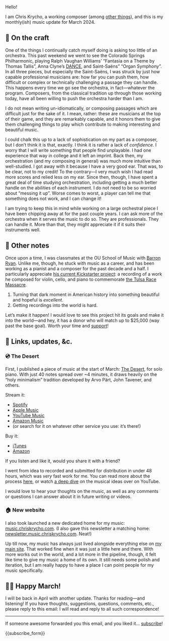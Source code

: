 <!-- buttondown-editor-mode: plaintext -->Hello!

I am Chris Krycho, a working composer (among [other things](https://v5.chriskrycho.com)), and this is my monthly(ish) music update for March 2024.

## 🎼 On the craft

One of the things I continually catch myself doing is asking too little of an orchestra. This past weekend we went to see the Colorado Springs Philharmonic, playing Ralph Vaughan Williams’ “Fantasia on a Theme by Thomas Tallis”, Anna Clyne’s [DANCE](https://songwhip.com/inbalsegev/anna-clyne-dance-edward-elgar-cello-concerto), and Saint-Saëns” “Organ Symphony”. In all three pieces, but especially the Saint-Saëns, I was struck by just how capable professional musicians are: how far you can push them, how difficult or complex or technically challenging a passage they can handle. This happens every time we go see the orchestra, in fact—whatever the program. Composers, from the classical tradition up through those working today, have all been willing to push the orchestra harder than I am.

I do not mean writing un-idiomatically, or composing passages which are difficult just for the sake of it. I mean, rather: these are musicians at the top of their game, and they are remarkably capable, and it honors them to give them challenging things to play which contribute to making interesting and beautiful music.

I could chalk this up to a lack of sophistication on my part as a composer, but I don’t think it is that, exactly. I think it is rather a lack of *confidence*. I worry that I will write something that people find unplayable. I had one experience that way in college and it left an imprint. Back then, my orchestration (and my composing in general) was much more intuitive than well-studied. I got away with it because I have a very good ear. That was, to be clear, not to my credit! To the contrary—I very much wish I had read more scores and relied less on my ear. Since then, though, I have spent a great deal of time studying orchestration, including getting a much better handle on the abilities of each instrument. I do not need to be so worried about “messing it up”. Worse comes to worst, a player can tell me that something does not work, and I can change it!

I am trying to keep this in mind while working on a large orchestral piece I have been chipping away at for the past couple years. I can ask more of the orchestra when it serves the music to do so. They are professionals. They can handle it. More than that, they might appreciate it if it suits their instruments well.

## 🎵 Other notes

Once upon a time, I was classmates at the OU School of Music with [Barron Ryan](https://www.barronryan.com/home). Unlike me, though, he stuck with music as a career, and has been working as a pianist and a composer for the past decade and a half. I particularly appreciate [his current Kickstarter project][kickstarter]: a recording of a work he composed for violin, cello, and piano to commemorate [the Tulsa Race Massacre](https://www.tulsahistory.org/exhibit/1921-tulsa-race-massacre/).

[kickstarter]: https://www.kickstarter.com/projects/barronryan/there-arises-light-in-the-darkness

1. Turning that dark moment in American history into something beautiful and hopeful is *excellent*.
2. Getting recordings into the world is hard.

Let’s make it happen! I would love to see this project hit its goals and make it into the world—and hey, it has a donor who will match up to $25,000 (way past the base goal). Worth your time and [support][kickstarter]!

## 🎤 Links, updates, &c.

### 💿 The Desert

First, I published a piece of music at the start of March: [The Desert](https://songwhip.com/chriskrycho/the-desert), for solo piano. With just 40 notes spread over ~4 minutes, it draws heavily on the “holy minimalism” tradition developed by Arvo Pärt, John Tavener, and others.

Stream it:

- [Spotify][s]
- [Apple Music][apple]
- [YouTube Music][ytm]
- [Amazon Music][ams]
- (or search for it on whatever other service you use: it’s there!)

Buy it:

- [iTunes][it]
- [Amazon][am]

[it]: https://music.apple.com/us/album/the-desert/1731401721?i=1731401722&app=itunes
[am]: https://amazon.com/dp/B0CVN3NM94
[s]: https://open.spotify.com/track/2jrOKyTyvgGGJi7faqgUVx
[apple]: https://music.apple.com/us/album/the-desert/1731401721?i=1731401722&app=music
[ytm]: https://music.youtube.com/watch?v=CpzJO8BO64o
[ams]: https://music.amazon.com/albums/B0CVMWZGKG?trackAsin=B0CVN3NM94

If you listen and like it, would you share it with a friend?

I went from idea to recorded and submitted for distribution in under 48 hours, which was *very* fast work for me. You can read more about the process [here](https://v5.chriskrycho.com/elsewhere/the-desert/), or watch [a deep dive](https://www.youtube.com/watch?v=awvi-KfFCyA) on the musical ideas over on YouTube.

I would love to hear your thoughts on the music, as well as any comments or questions I can answer about it in future writing or videos.

### 🏠 New website

I also took launched a new dedicated home for my music: [music.chriskrycho.com](https://music.chriskrycho.com). (I also gave this newsletter a matching home: [newsletter.music.chriskrycho.com](https://newsletter.music.chriskrycho.com). Neat!)

Up till now, my music has always just lived alongside everything else on [my main site](https://v5.chriskrycho.com). That worked fine when it was just a little here and there. With more works out in the world, and a lot more in the pipeline, though, it felt like time to give my music a home of its own. It still needs some polish and iteration, but I am really happy to have a place I can point people for my music specifically.

## 👋🏼 Happy March!

I will be back in April with another update. Thanks for reading—and listening! If you have thoughts, suggestions, questions, comments, etc., please reply to this email: I will read and reply to all such correspondence!

---

If someone awesome forwarded you this email, and you liked it… [subscribe]({{subscribe_url}})!

{{subscribe_form}}
